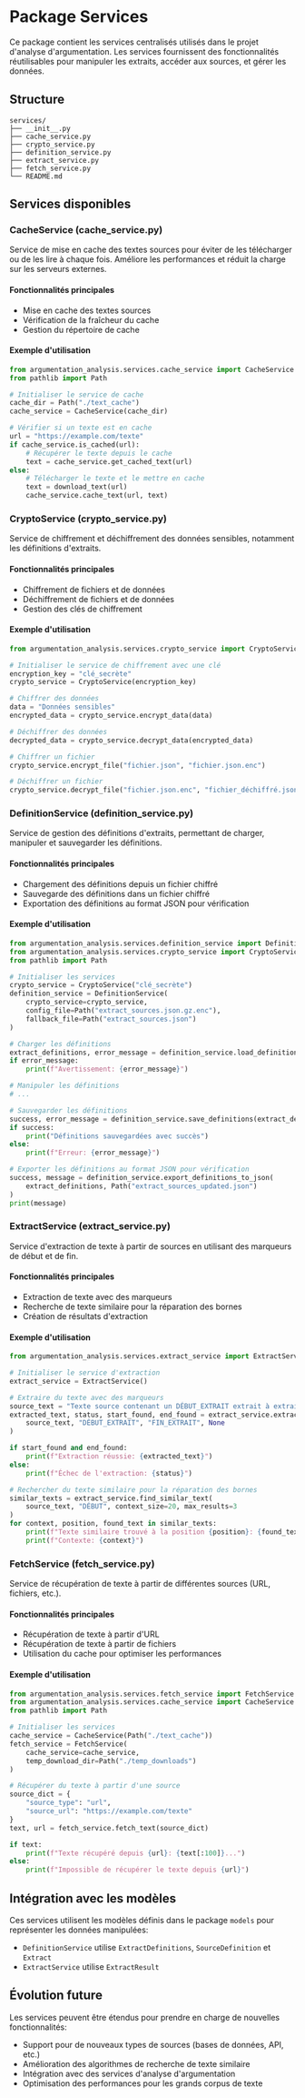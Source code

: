 # Package Services

Ce package contient les services centralisés utilisés dans le projet d'analyse d'argumentation. Les services fournissent des fonctionnalités réutilisables pour manipuler les extraits, accéder aux sources, et gérer les données.

## Structure

```
services/
├── __init__.py
├── cache_service.py
├── crypto_service.py
├── definition_service.py
├── extract_service.py
├── fetch_service.py
└── README.md
```

## Services disponibles

### CacheService (cache_service.py)

Service de mise en cache des textes sources pour éviter de les télécharger ou de les lire à chaque fois. Améliore les performances et réduit la charge sur les serveurs externes.

#### Fonctionnalités principales
- Mise en cache des textes sources
- Vérification de la fraîcheur du cache
- Gestion du répertoire de cache

#### Exemple d'utilisation
```python
from argumentation_analysis.services.cache_service import CacheService
from pathlib import Path

# Initialiser le service de cache
cache_dir = Path("./text_cache")
cache_service = CacheService(cache_dir)

# Vérifier si un texte est en cache
url = "https://example.com/texte"
if cache_service.is_cached(url):
    # Récupérer le texte depuis le cache
    text = cache_service.get_cached_text(url)
else:
    # Télécharger le texte et le mettre en cache
    text = download_text(url)
    cache_service.cache_text(url, text)
```

### CryptoService (crypto_service.py)

Service de chiffrement et déchiffrement des données sensibles, notamment les définitions d'extraits.

#### Fonctionnalités principales
- Chiffrement de fichiers et de données
- Déchiffrement de fichiers et de données
- Gestion des clés de chiffrement

#### Exemple d'utilisation
```python
from argumentation_analysis.services.crypto_service import CryptoService

# Initialiser le service de chiffrement avec une clé
encryption_key = "clé_secrète"
crypto_service = CryptoService(encryption_key)

# Chiffrer des données
data = "Données sensibles"
encrypted_data = crypto_service.encrypt_data(data)

# Déchiffrer des données
decrypted_data = crypto_service.decrypt_data(encrypted_data)

# Chiffrer un fichier
crypto_service.encrypt_file("fichier.json", "fichier.json.enc")

# Déchiffrer un fichier
crypto_service.decrypt_file("fichier.json.enc", "fichier_déchiffré.json")
```

### DefinitionService (definition_service.py)

Service de gestion des définitions d'extraits, permettant de charger, manipuler et sauvegarder les définitions.

#### Fonctionnalités principales
- Chargement des définitions depuis un fichier chiffré
- Sauvegarde des définitions dans un fichier chiffré
- Exportation des définitions au format JSON pour vérification

#### Exemple d'utilisation
```python
from argumentation_analysis.services.definition_service import DefinitionService
from argumentation_analysis.services.crypto_service import CryptoService
from pathlib import Path

# Initialiser les services
crypto_service = CryptoService("clé_secrète")
definition_service = DefinitionService(
    crypto_service=crypto_service,
    config_file=Path("extract_sources.json.gz.enc"),
    fallback_file=Path("extract_sources.json")
)

# Charger les définitions
extract_definitions, error_message = definition_service.load_definitions()
if error_message:
    print(f"Avertissement: {error_message}")

# Manipuler les définitions
# ...

# Sauvegarder les définitions
success, error_message = definition_service.save_definitions(extract_definitions)
if success:
    print("Définitions sauvegardées avec succès")
else:
    print(f"Erreur: {error_message}")

# Exporter les définitions au format JSON pour vérification
success, message = definition_service.export_definitions_to_json(
    extract_definitions, Path("extract_sources_updated.json")
)
print(message)
```

### ExtractService (extract_service.py)

Service d'extraction de texte à partir de sources en utilisant des marqueurs de début et de fin.

#### Fonctionnalités principales
- Extraction de texte avec des marqueurs
- Recherche de texte similaire pour la réparation des bornes
- Création de résultats d'extraction

#### Exemple d'utilisation
```python
from argumentation_analysis.services.extract_service import ExtractService

# Initialiser le service d'extraction
extract_service = ExtractService()

# Extraire du texte avec des marqueurs
source_text = "Texte source contenant un DÉBUT_EXTRAIT extrait à extraire FIN_EXTRAIT."
extracted_text, status, start_found, end_found = extract_service.extract_text_with_markers(
    source_text, "DÉBUT_EXTRAIT", "FIN_EXTRAIT", None
)

if start_found and end_found:
    print(f"Extraction réussie: {extracted_text}")
else:
    print(f"Échec de l'extraction: {status}")

# Rechercher du texte similaire pour la réparation des bornes
similar_texts = extract_service.find_similar_text(
    source_text, "DÉBUT", context_size=20, max_results=3
)
for context, position, found_text in similar_texts:
    print(f"Texte similaire trouvé à la position {position}: {found_text}")
    print(f"Contexte: {context}")
```

### FetchService (fetch_service.py)

Service de récupération de texte à partir de différentes sources (URL, fichiers, etc.).

#### Fonctionnalités principales
- Récupération de texte à partir d'URL
- Récupération de texte à partir de fichiers
- Utilisation du cache pour optimiser les performances

#### Exemple d'utilisation
```python
from argumentation_analysis.services.fetch_service import FetchService
from argumentation_analysis.services.cache_service import CacheService
from pathlib import Path

# Initialiser les services
cache_service = CacheService(Path("./text_cache"))
fetch_service = FetchService(
    cache_service=cache_service,
    temp_download_dir=Path("./temp_downloads")
)

# Récupérer du texte à partir d'une source
source_dict = {
    "source_type": "url",
    "source_url": "https://example.com/texte"
}
text, url = fetch_service.fetch_text(source_dict)

if text:
    print(f"Texte récupéré depuis {url}: {text[:100]}...")
else:
    print(f"Impossible de récupérer le texte depuis {url}")
```

## Intégration avec les modèles

Ces services utilisent les modèles définis dans le package `models` pour représenter les données manipulées:

- `DefinitionService` utilise `ExtractDefinitions`, `SourceDefinition` et `Extract`
- `ExtractService` utilise `ExtractResult`

## Évolution future

Les services peuvent être étendus pour prendre en charge de nouvelles fonctionnalités:

- Support pour de nouveaux types de sources (bases de données, API, etc.)
- Amélioration des algorithmes de recherche de texte similaire
- Intégration avec des services d'analyse d'argumentation
- Optimisation des performances pour les grands corpus de texte